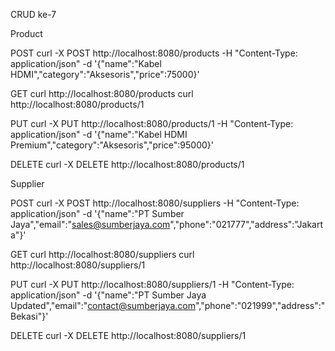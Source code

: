 CRUD ke-7

Product

POST
curl -X POST http://localhost:8080/products -H "Content-Type: application/json" -d '{"name":"Kabel HDMI","category":"Aksesoris","price":75000}'

GET
curl http://localhost:8080/products
curl http://localhost:8080/products/1

PUT
curl -X PUT http://localhost:8080/products/1 -H "Content-Type: application/json" -d '{"name":"Kabel HDMI Premium","category":"Aksesoris","price":95000}'

DELETE
curl -X DELETE http://localhost:8080/products/1


Supplier

POST
curl -X POST http://localhost:8080/suppliers -H "Content-Type: application/json" -d '{"name":"PT Sumber Jaya","email":"sales@sumberjaya.com","phone":"021777","address":"Jakarta"}'

GET
curl http://localhost:8080/suppliers
curl http://localhost:8080/suppliers/1

PUT
curl -X PUT http://localhost:8080/suppliers/1 -H "Content-Type: application/json" -d '{"name":"PT Sumber Jaya Updated","email":"contact@sumberjaya.com","phone":"021999","address":"Bekasi"}'

DELETE
curl -X DELETE http://localhost:8080/suppliers/1
